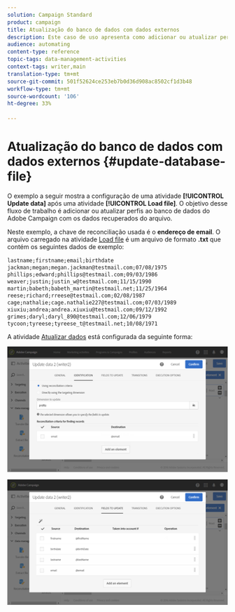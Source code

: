 ```yaml
---
solution: Campaign Standard
product: campaign
title: Atualização do banco de dados com dados externos
description: Este caso de uso apresenta como adicionar ou atualizar perfis ao banco de dados da Adobe Campaign com os dados recuperados do arquivo.
audience: automating
content-type: reference
topic-tags: data-management-activities
context-tags: writer,main
translation-type: tm+mt
source-git-commit: 501f52624ce253eb7b0d36d908ac8502cf1d3b48
workflow-type: tm+mt
source-wordcount: '106'
ht-degree: 33%

---
```



# Atualização do banco de dados com dados externos {#update-database-file}

O exemplo a seguir mostra a configuração de uma atividade **[!UICONTROL Update data]** após uma atividade **[!UICONTROL Load file]**. O objetivo desse fluxo de trabalho é adicionar ou atualizar perfis ao banco de dados do Adobe Campaign com os dados recuperados do arquivo.

Neste exemplo, a chave de reconciliação usada é o **endereço de email**. O arquivo carregado na atividade [Load file](../../automating/using/load-file.md) é um arquivo de formato **.txt** que contém os seguintes dados de exemplo:

```
lastname;firstname;email;birthdate
jackman;megan;megan.jackman@testmail.com;07/08/1975
phillips;edward;phillips@testmail.com;09/03/1986
weaver;justin;justin_w@testmail.com;11/15/1990
martin;babeth;babeth_martin@testmail.net;11/25/1964
reese;richard;rreese@testmail.com;02/08/1987
cage;nathalie;cage.nathalie227@testmail.com;07/03/1989
xiuxiu;andrea;andrea.xiuxiu@testmail.com;09/12/1992
grimes;daryl;daryl_890@testmail.com;12/06/1979
tycoon;tyreese;tyreese_t@testmail.net;10/08/1971
```

A atividade [Atualizar dados](../../automating/using/update-data.md) está configurada da seguinte forma:

![](assets/deduplication_example2_writer1.png)

![](assets/deduplication_example2_writer2.png)
